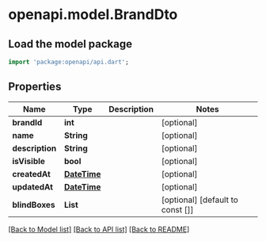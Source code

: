 # openapi.model.BrandDto

## Load the model package
```dart
import 'package:openapi/api.dart';
```

## Properties
Name | Type | Description | Notes
------------ | ------------- | ------------- | -------------
**brandId** | **int** |  | [optional] 
**name** | **String** |  | [optional] 
**description** | **String** |  | [optional] 
**isVisible** | **bool** |  | [optional] 
**createdAt** | [**DateTime**](DateTime.md) |  | [optional] 
**updatedAt** | [**DateTime**](DateTime.md) |  | [optional] 
**blindBoxes** | **List<int>** |  | [optional] [default to const []]

[[Back to Model list]](../README.md#documentation-for-models) [[Back to API list]](../README.md#documentation-for-api-endpoints) [[Back to README]](../README.md)


